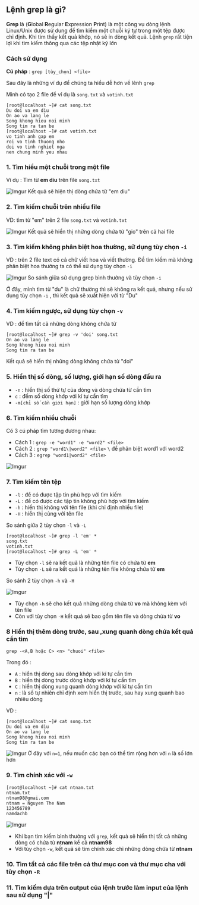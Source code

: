 ## Lệnh grep là gì?
**Grep** là (**G**lobal **R**egular **E**xpression **P**rint) là một công vụ dòng lệnh Linux/Unix được sử dung để tìm kiểm một chuỗi ký tự trong một tệp được chỉ định. Khi tìm thấy kết quả khớp, nó sẽ in dòng kết quả. Lệnh `grep` rất tiện lợi khi tìm kiếm thông qua các tệp nhật ký lớn

### Cách sử dụng
**Cú pháp** : `grep [tùy_chọn] <file>`

Sau đây là những ví dụ để chúng ta hiểu dễ hơn về lênh `grep`

Mình có tạo 2 file để ví dụ là `song.txt` và `votinh.txt`

```
[root@localhost ~]# cat song.txt
Du doi va em diu
On ao va lang le
Song khong hieu noi minh
Song tim ra tan be
[root@localhost ~]# cat votinh.txt
vo tinh anh gap em
roi vo tinh thuong nho
doi vo tinh nghiet nga
nen chung minh yeu nhau
```

### 1. Tìm hiểu một chuỗi trong một file
Ví dụ : Tìm từ **em diu** trên file `song.txt`

![Imgur](https://i.imgur.com/CfCrA6D.png)
Kết quả sẽ hiện thị dòng chứa từ "em diu"

### 2. Tìm kiếm chuỗi trên nhiều file
VD: tìm từ "em" trên 2 file `song.txt` và `votinh.txt`

![Imgur](https://i.imgur.com/GiPZWig.png)
Kết quả sẽ hiển thị những dòng chứa từ "gio" trên cả hai file

### 3. Tìm kiếm không phân biệt hoa thường, sử dụng tùy chọn `-i`
VD : trên 2 file text có cả chữ viết hoa và viết thường. Đề tìm kiếm mà không phân biệt hoa thường ta có thể sử dụng tùy chọn `-i`

![Imgur](https://i.imgur.com/vrBSclk.png)
So sánh giữa sử dụng grep bình thường và tùy chọn `-i`

Ở đây, mình tìm từ "du" là chữ thường thì sẽ không ra kết quả, nhưng nếu sử dụng tùy chọn `-i` , thì kết quả sẽ xuất hiện với từ "Du"

### 4. Tìm kiếm ngược, sử dụng tùy chọn  `-v`
VD : để tìm tất cả những dòng không chứa từ
```
[root@localhost ~]# grep -v 'doi' song.txt
On ao va lang le
Song khong hieu noi minh
Song tim ra tan be
```
  Kết quả sẽ hiển thị những dòng  không chứa từ "doi"

### 5. Hiển thị số dòng, số lượng, giới hạn số dòng đầu ra 
 * `-n` : hiển thị số thứ tự của dòng và dòng chứa từ cần tìm
 * `c` : đếm số dòng khớp với kí tự cần tìm
 * `-m[chỉ số cần giới hạn]` : giới hạn số lượng dòng khớp

### 6. Tìm kiếm nhiều chuỗi
Có 3 cú pháp tìm tương đương nhau:
 * Cách 1 : `grep -e "word1" -e "word2" <file>`
 * Cách 2 : `grep "word1\|word2" <file>` `\` để phân biệt word1 với word2
 * Cách 3 : `egrep "word1|word2" <file>`

![Imgur](https://i.imgur.com/wTKPqAN.png)

### 7. Tìm kiếm tên tệp
 * `-l` : để có được tập tin phù hợp với tìm kiếm
 * `-L` : để có được các tập tin không phù hợp với tìm kiếm
 * `-h` : hiển thị không với tên file (khi chỉ định nhiều file)
 * `-H` : hiển thị cùng với tên file

So sánh giữa 2 tùy chọn `-l` và `-L`
```
[root@localhost ~]# grep -l 'em' *
song.txt
votinh.txt
[root@localhost ~]# grep -L 'em' *
```
 * Tùy chọn `-l` sẽ ra kết quả là những tên file có chứa từ **em**
 * Tùy chọn `-L` sẽ ra kết quả là những tên file không chứa từ **em**

So sánh 2 tùy chọn `-h` và `-H`

![Imgur](https://i.imgur.com/3PC74q8.png)
 * Tùy chọn `-h` sẽ cho kết quả những dòng chứa từ **vo** mà không kèm với tên file
 * Còn với tùy chọn `-H` kết quả sẽ bao gồm tên file và dòng chứa từ **vo**
### 8 Hiển thị thêm dòng trước, sau ,xung quanh dòng chứa kết quả cần tìm

`grep -<A,B hoặc C> <n> "chuoi" <file>`

Trong đó :
 * `A` : hiển thị dòng sau dòng khớp với kí tự cần tìm
 * `B` : hiển thị dòng trước dòng khớp với kí tự cần tìm
 * `C` : hiển thị dòng xung quanh dòng khớp với kí tự cần tìm
 * `n` : là số tự nhiên chỉ định xem hiển thị trước, sau hay xung quanh bao nhiêu dòng

VD : 
```
[root@localhost ~]# cat song.txt
Du doi va em diu
On ao va lang le
Song khong hieu noi minh
Song tim ra tan be
```

![Imgur](https://i.imgur.com/djLHEe5.png)
Ở đây với `n=1`, nếu muốn các bạn có thể tìm rộng hơn với `n` là số lớn hơn

### 9. Tìm chính xác với `-w`
```
[root@localhost ~]# cat ntnam.txt
ntnam.txt
ntnam98@gmai.com
ntnam = Nguyen The Nam
123456789
namdachb
```

![Imgur](https://i.imgur.com/1avolgn.png)

 * Khi bạn tìm kiếm bình thường với `grep`, kết quả sẽ hiển thị tất cả những dòng có chứa từ **ntnam** kể cả **ntnam98**
 * Với tùy chọn `-w`, kết quả sẽ tìm chính xác chỉ những dòng chứa từ **ntnam**
### 10. Tìm tất cả các file trên cả thư mục con và thư mục cha với tùy chọn `-R`
### 11. Tìm kiếm dựa trên output của lệnh trước làm input của lệnh sau sử dụng "|"
